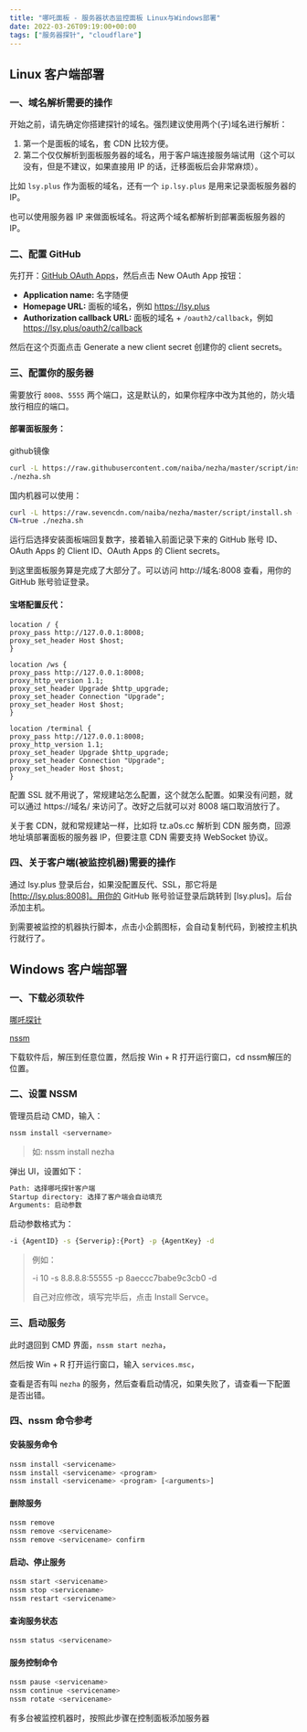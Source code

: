 ```yaml
---
title: "哪吒面板 - 服务器状态监控面板 Linux与Windows部署"
date: 2022-03-26T09:19:00+00:00
tags: ["服务器探针", "cloudflare"]
---
```


## Linux 客户端部署

### 一、域名解析需要的操作

开始之前，请先确定你搭建探针的域名。强烈建议使用两个(子)域名进行解析：

1. 第一个是面板的域名，套 CDN 比较方便。
2. 第二个仅仅解析到面板服务器的域名，用于客户端连接服务端试用（这个可以没有，但是不建议，如果直接用 IP 的话，迁移面板后会非常麻烦）。

比如 `lsy.plus` 作为面板的域名，还有一个 `ip.lsy.plus` 是用来记录面板服务器的 IP。

也可以使用服务器 IP 来做面板域名。将这两个域名都解析到部署面板服务器的 IP。

### 二、配置 GitHub

先打开：[GitHub OAuth Apps](https://github.com/settings/developers)，然后点击 New OAuth App 按钮：

- **Application name:** 名字随便
- **Homepage URL:** 面板的域名，例如 https://lsy.plus
- **Authorization callback URL:** 面板的域名 + `/oauth2/callback`，例如 https://lsy.plus/oauth2/callback

然后在这个页面点击 Generate a new client secret 创建你的 client secrets。

### 三、配置你的服务器

需要放行 `8008`、`5555` 两个端口，这是默认的，如果你程序中改为其他的，防火墙放行相应的端口。

#### 部署面板服务：

github镜像
```bash
curl -L https://raw.githubusercontent.com/naiba/nezha/master/script/install.sh -o nezha.sh && chmod +x nezha.sh
./nezha.sh
```
国内机器可以使用：
```bash
curl -L https://raw.sevencdn.com/naiba/nezha/master/script/install.sh -o nezha.sh && chmod +x nezha.sh
CN=true ./nezha.sh
```
运行后选择安装面板端回复数字，接着输入前面记录下来的 GitHub 账号 ID、OAuth Apps 的 Client ID、OAuth Apps 的 Client secrets。

到这里面板服务算是完成了大部分了。可以访问 http://域名:8008 查看，用你的 GitHub 账号验证登录。

#### 宝塔配置反代：
```nginx
location / {
proxy_pass http://127.0.0.1:8008;
proxy_set_header Host $host;
}

location /ws {
proxy_pass http://127.0.0.1:8008;
proxy_http_version 1.1;
proxy_set_header Upgrade $http_upgrade;
proxy_set_header Connection "Upgrade";
proxy_set_header Host $host;
}

location /terminal {
proxy_pass http://127.0.0.1:8008;
proxy_http_version 1.1;
proxy_set_header Upgrade $http_upgrade;
proxy_set_header Connection "Upgrade";
proxy_set_header Host $host;
}
```
配置 SSL 就不用说了，常规建站怎么配置，这个就怎么配置。如果没有问题，就可以通过 https://域名/ 来访问了。改好之后就可以对 8008 端口取消放行了。

关于套 CDN，就和常规建站一样，比如将 tz.a0s.cc 解析到 CDN 服务商，回源地址填部署面板的服务器 IP，但要注意 CDN 需要支持 WebSocket 协议。

### 四、关于客户端(被监控机器)需要的操作
通过 lsy.plus 登录后台，如果没配置反代、SSL，那它将是 [http://lsy.plus:8008]。用你的 GitHub 账号验证登录后跳转到 [lsy.plus]。后台添加主机。

到需要被监控的机器执行脚本，点击小企鹅图标，会自动复制代码，到被控主机执行就行了。

## Windows 客户端部署

### 一、下载必须软件

[哪吒探针](https://github.com/naiba/nezha/releases)

[nssm](http://nssm.cc/download)

下载软件后，解压到任意位置，然后按 Win + R 打开运行窗口，cd nssm解压的位置。

### 二、设置 NSSM

管理员启动 CMD，输入：
```bash
nssm install <servername>
```
>如: nssm install nezha
> 
弹出 UI，设置如下：
```bash
Path: 选择哪吒探针客户端
Startup directory: 选择了客户端会自动填充
Arguments: 启动参数
```
启动参数格式为：

```bash
-i {AgentID} -s {Serverip}:{Port} -p {AgentKey} -d
```
>例如：
> 
>-i 10 -s 8.8.8.8:55555 -p 8aeccc7babe9c3cb0 -d
>
>自己对应修改，填写完毕后，点击 Install Servce。

### 三、启动服务
此时退回到 CMD 界面，`nssm start nezha`，

然后按 Win + R 打开运行窗口，输入 `services.msc`，

查看是否有叫 `nezha` 的服务，然后查看启动情况，如果失败了，请查看一下配置是否出错。

### 四、nssm 命令参考

#### 安装服务命令
```bash
nssm install <servicename>
nssm install <servicename> <program>
nssm install <servicename> <program> [<arguments>]
```
#### 删除服务
```bash
nssm remove
nssm remove <servicename>
nssm remove <servicename> confirm
```
#### 启动、停止服务
```bash
nssm start <servicename>
nssm stop <servicename>
nssm restart <servicename>
```
#### 查询服务状态
```bash
nssm status <servicename>
```
#### 服务控制命令
```bash
nssm pause <servicename>
nssm continue <servicename>
nssm rotate <servicename>
```
有多台被监控机器时，按照此步骤在控制面板添加服务器